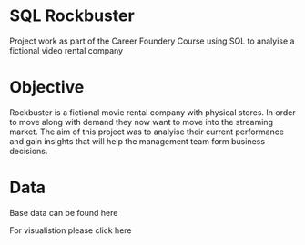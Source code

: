# SQL Rockbuster
Project work as part of the Career Foundery Course using SQL to analyise a fictional video rental company 


# Objective
Rockbuster is a fictional movie rental company with physical stores. In order to move along with demand they now want to move into the streaming market.
The aim of this project was to analyise their current performance and gain insights that will help the management team form business decisions.

# Data
Base data can be found here

For visualistion please click here
